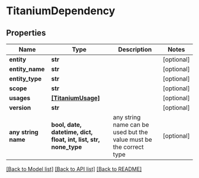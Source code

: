 # TitaniumDependency


## Properties
Name | Type | Description | Notes
------------ | ------------- | ------------- | -------------
**entity** | **str** |  | [optional] 
**entity_name** | **str** |  | [optional] 
**entity_type** | **str** |  | [optional] 
**scope** | **str** |  | [optional] 
**usages** | [**[TitaniumUsage]**](TitaniumUsage.md) |  | [optional] 
**version** | **str** |  | [optional] 
**any string name** | **bool, date, datetime, dict, float, int, list, str, none_type** | any string name can be used but the value must be the correct type | [optional]

[[Back to Model list]](../README.md#documentation-for-models) [[Back to API list]](../README.md#documentation-for-api-endpoints) [[Back to README]](../README.md)


